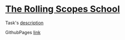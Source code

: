 <h1><a href="https://github.com/rolling-scopes-school" target="_blank">The Rolling Scopes School</a></h1>

<div>Task's <a href="https://github.com/rolling-scopes-school/tasks/tree/master/tasks/markups/level-1/blow">description</a>
</div>

GithubPages <a href="">link</a>
